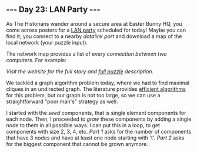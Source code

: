 ## --- Day 23: LAN Party ---
As The Historians wander around a secure area at Easter Bunny HQ, you come across posters for a [LAN party](https://en.wikipedia.org/wiki/LAN_party) scheduled for today! Maybe you can find it; you connect to a nearby _datalink port_ and download a map of the local network (your puzzle input).

The network map provides a list of every <em>connection between two computers</em>. For example:

_Visit the website for the full story and [full puzzle](https://adventofcode.com/2024/day/23) description._

We tackled a graph algorithm problem today, where we had to find maximal cliques in an undirected graph. The literature provides [efficient algorithms](https://en.wikipedia.org/wiki/Bron%E2%80%93Kerbosch_algorithm) for this problem, but our graph is not too large, so we can use a straightforward "poor man's" strategy as well. 

I started with the _seed_ components, that is single element components for each node. Then, I proceeded to _grow_ these components by adding a single node to them in all possible ways. I can put this in a loop, to get components with size 2, 3, 4, etc. _Part 1_ asks for the number of components that have 3 nodes and have at least one node starting with 't'. _Part 2_ asks for the biggest component that cannot be grown anymore. 
